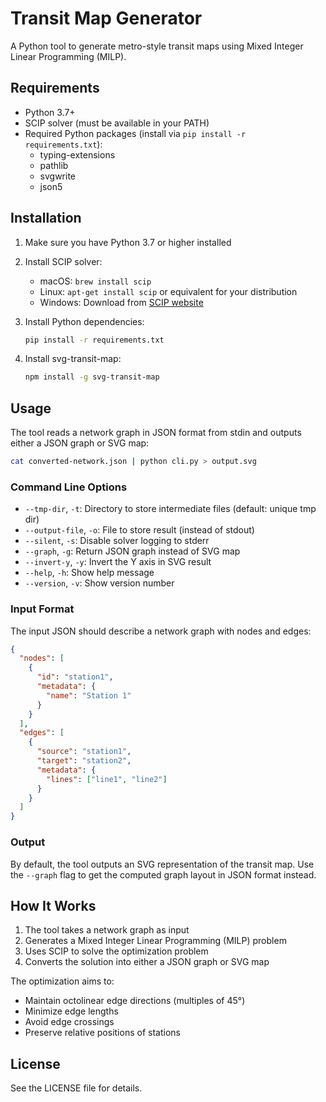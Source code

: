 # Transit Map Generator

A Python tool to generate metro-style transit maps using Mixed Integer Linear Programming (MILP).

## Requirements

- Python 3.7+
- SCIP solver (must be available in your PATH)
- Required Python packages (install via `pip install -r requirements.txt`):
  - typing-extensions
  - pathlib
  - svgwrite
  - json5

## Installation

1. Make sure you have Python 3.7 or higher installed
2. Install SCIP solver:
   - macOS: `brew install scip`
   - Linux: `apt-get install scip` or equivalent for your distribution
   - Windows: Download from [SCIP website](https://www.scipopt.org/index.php#download)
3. Install Python dependencies:

   ```bash
   pip install -r requirements.txt
   ```

4. Install svg-transit-map:

   ```bash
   npm install -g svg-transit-map
   ```

## Usage

The tool reads a network graph in JSON format from stdin and outputs either a JSON graph or SVG map:

```bash
cat converted-network.json | python cli.py > output.svg
```

### Command Line Options

- `--tmp-dir`, `-t`: Directory to store intermediate files (default: unique tmp dir)
- `--output-file`, `-o`: File to store result (instead of stdout)
- `--silent`, `-s`: Disable solver logging to stderr
- `--graph`, `-g`: Return JSON graph instead of SVG map
- `--invert-y`, `-y`: Invert the Y axis in SVG result
- `--help`, `-h`: Show help message
- `--version`, `-v`: Show version number

### Input Format

The input JSON should describe a network graph with nodes and edges:

```json
{
  "nodes": [
    {
      "id": "station1",
      "metadata": {
        "name": "Station 1"
      }
    }
  ],
  "edges": [
    {
      "source": "station1",
      "target": "station2",
      "metadata": {
        "lines": ["line1", "line2"]
      }
    }
  ]
}
```

### Output

By default, the tool outputs an SVG representation of the transit map. Use the `--graph` flag to get the computed graph layout in JSON format instead.

## How It Works

1. The tool takes a network graph as input
2. Generates a Mixed Integer Linear Programming (MILP) problem
3. Uses SCIP to solve the optimization problem
4. Converts the solution into either a JSON graph or SVG map

The optimization aims to:
- Maintain octolinear edge directions (multiples of 45°)
- Minimize edge lengths
- Avoid edge crossings
- Preserve relative positions of stations

## License

See the LICENSE file for details.
